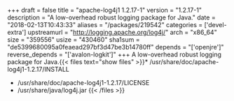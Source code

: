 +++
draft = false
title = "apache-log4j1 1.2.17-1"
version = "1.2.17-1"
description = "A low-overhead robust logging package for Java."
date = "2018-02-13T10:43:33"
aliases = "/packages/219542"
categories = ['devel-extra']
upstreamurl = "http://logging.apache.org/log4j/"
arch = "x86_64"
size = "359556"
usize = "430460"
sha1sum = "de5399680095a0feaead297bf3d47be3b14780ff"
depends = "['openjre']"
reverse_depends = "['avalon-logkit']"
+++
A low-overhead robust logging package for Java.{{< files text="show files" >}}* /usr/share/doc/apache-log4j1-1.2.17/INSTALL
* /usr/share/doc/apache-log4j1-1.2.17/LICENSE
* /usr/share/java/log4j.jar
{{< /files >}}